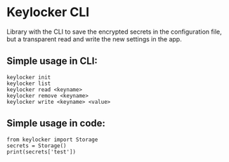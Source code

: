 # Keylocker CLI
Library with the CLI to save the encrypted secrets in the configuration file, but a transparent read and write the new settings in the app.

## Simple usage in CLI:
```
keylocker init
keylocker list
keylocker read <keyname>
keylocker remove <keyname>
keylocker write <keyname> <value>
```

## Simple usage in code:
```
from keylocker import Storage
secrets = Storage()
print(secrets['test'])
```